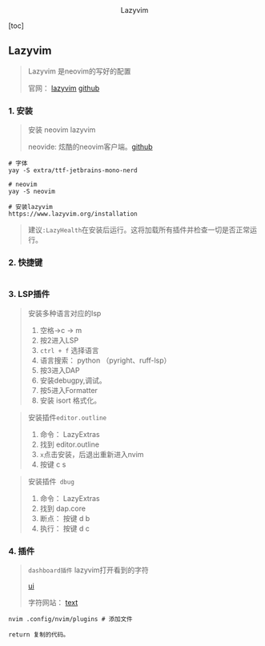 <center>Lazyvim</center>









[toc]









## Lazyvim

> Lazyvim 是neovim的写好的配置
>
> 官网： [lazyvim](https://www.lazyvim.org/) [github](https://github.com/LazyVim/LazyVim) 







### 1. 安装

> 安装 neovim lazyvim 
>
> neovide: 炫酷的neovim客户端。[github](https://github.com/neovide/neovide)



```shell
# 字体
yay -S extra/ttf-jetbrains-mono-nerd

# neovim
yay -S neovim

# 安装lazyvim
https://www.lazyvim.org/installation
```

> 建议`:LazyHealth`在安装后运行。这将加载所有插件并检查一切是否正常运行。





### 2. 快捷键

```shell
```







### 3. LSP插件

> 安装多种语言对应的lsp
>
> 1. 空格->c -> m
> 2. 按2进入LSP
> 3. `ctrl + f` 选择语言
> 4. 语言搜索： python （pyright、ruff-lsp）
> 5. 按3进入DAP
> 6. 安装debugpy,调试。
> 7. 按5进入Formatter
> 8. 安装 isort 格式化。



> 安装插件`editor.outline`
>
> 1. 命令： LazyExtras
> 2. 找到 editor.outline
> 3. `x`点击安装，后退出重新进入nvim
> 4. 按键 c  s



> 安装插件` dbug`
>
> 1. 命令： LazyExtras
> 2. 找到 dap.core  
> 3. 断点： 按键  d b
> 4. 执行： 按键  d c





### 4. 插件

> `dashboard插件` lazyvim打开看到的字符
>
> [ui](https://www.lazyvim.org/plugins/ui)  
>
> 字符网站： [text](https://patorjk.com/software/taag/#p=display&f=Graffiti&t=Type%20Something%20)

```shell
nvim .config/nvim/plugins # 添加文件

return 复制的代码。
```













